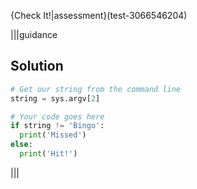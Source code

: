 {Check It!|assessment}(test-3066546204)

|||guidance
## Solution
```python
# Get our string from the command line
string = sys.argv[2]

# Your code goes here
if string != 'Bingo':
  print('Missed')
else:
  print('Hit!')
```
|||